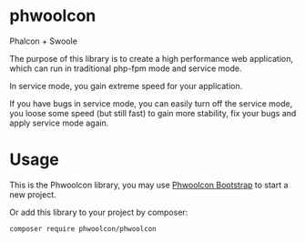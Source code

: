 # phwoolcon
Phalcon + Swoole

The purpose of this library is to create a high performance web application,
which can run in traditional php-fpm mode and service mode.

In service mode, you gain extreme speed for your application.

If you have bugs in service mode, you can easily turn off the service mode, you loose some speed (but still fast) to gain more stability, fix your bugs and apply service mode again.

# Usage
This is the Phwoolcon library, you may use [Phwoolcon Bootstrap](https://github.com/phwoolcon/bootstrap) to start a new project.

Or add this library to your project by composer:

```
composer require phwoolcon/phwoolcon
```
